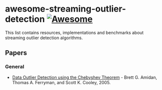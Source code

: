 # awesome-streaming-outlier-detection [![Awesome](https://awesome.re/badge.svg)](https://awesome.re)

This list contains resources, implementations and benchmarks about streaming outlier detection algorithms.

## Papers

### General

- [Data Outlier Detection using the Chebyshev Theorem](https://www.researchgate.net/publication/224624985_Data_outlier_detection_using_the_Chebyshev_theorem) - Brett G. Amidan, Thomas A. Ferryman, and Scott K. Cooley, 2005.
